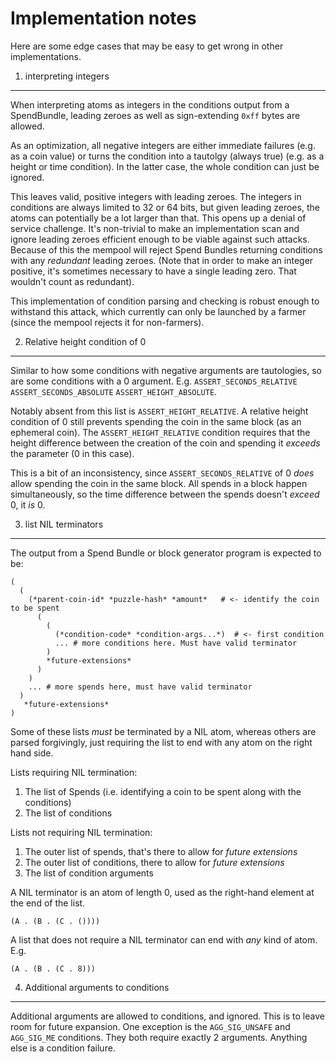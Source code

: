 Implementation notes
====================

Here are some edge cases that may be easy to get wrong in other implementations.


1. interpreting integers
------------------------

When interpreting atoms as integers in the conditions output from a SpendBundle,
leading zeroes as well as sign-extending `0xff` bytes are allowed.

As an optimization, all negative integers are either immediate failures (e.g. as
a coin value) or turns the condition into a tautolgy (always true) (e.g. as a
height or time condition). In the latter case, the whole condition can just be
ignored.

This leaves valid, positive integers with leading zeroes. The integers in
conditions are always limited to 32 or 64 bits, but given leading zeroes, the
atoms can potentially be a lot larger than that. This opens up a denial of
service challenge. It's non-trivial to make an implementation scan and ignore
leading zeroes efficient enough to be viable against such attacks. Because of
this the mempool will reject Spend Bundles returning conditions with any
*redundant* leading zeroes. (Note that in order to make an integer positive,
it's sometimes necessary to have a single leading zero. That wouldn't count as
redundant).

This implementation of condition parsing and checking is robust enough to
withstand this attack, which currently can only be launched by a farmer (since
the mempool rejects it for non-farmers).


2. Relative height condition of 0
---------------------------------

Similar to how some conditions with negative arguments are tautologies, so are
some conditions with a 0 argument. E.g. `ASSERT_SECONDS_RELATIVE`
`ASSERT_SECONDS_ABSOLUTE` `ASSERT_HEIGHT_ABSOLUTE`.

Notably absent from this list is `ASSERT_HEIGHT_RELATIVE`. A relative height
condition of 0 still prevents spending the coin in the same block (as an
ephemeral coin). The `ASSERT_HEIGHT_RELATIVE` condition requires that the height
difference between the creation of the coin and spending it *exceeds* the
parameter (0 in this case).

This is a bit of an inconsistency, since `ASSERT_SECONDS_RELATIVE` of 0 *does*
allow spending the coin in the same block. All spends in a block happen
simultaneously, so the time difference between the spends doesn't *exceed* 0, it
*is* 0.


3. list NIL terminators
-----------------------

The output from a Spend Bundle or block generator program is expected to be:

```
(
  (
    (*parent-coin-id* *puzzle-hash* *amount*   # <- identify the coin to be spent
      (
        (
          (*condition-code* *condition-args...*)  # <- first condition
          ... # more conditions here. Must have valid terminator
        )
        *future-extensions*
      )
    )
    ... # more spends here, must have valid terminator
  )
   *future-extensions*
)
```

Some of these lists *must* be terminated by a NIL atom, whereas others are
parsed forgivingly, just requiring the list to end with any atom on the right
hand side.

Lists requiring NIL termination:

1. The list of Spends (i.e. identifying a coin to be spent along with the conditions)
2. The list of conditions

Lists not requiring NIL termination:

1. The outer list of spends, that's there to allow for *future extensions*
2. The outer list of conditions, there to allow for *future extensions*
3. The list of condition arguments

A NIL terminator is an atom of length 0, used as the right-hand element at the end of the list.

```
(A . (B . (C . ())))
```

A list that does not require a NIL terminator can end with *any* kind of atom. E.g.

```
(A . (B . (C . 8)))
```


4. Additional arguments to conditions
-------------------------------------

Additional arguments are allowed to conditions, and ignored. This is to leave
room for future expansion. One exception is the `AGG_SIG_UNSAFE` and
`AGG_SIG_ME` conditions. They both require exactly 2 arguments. Anything else is
a condition failure.
